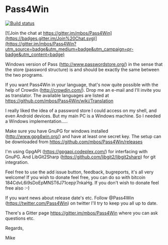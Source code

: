 # Pass4Win
[![Build status](https://ci.appveyor.com/api/projects/status/vv9ne2d4au8b5e9p/branch/master?svg=true)](https://ci.appveyor.com/project/mbos/pass4win/branch/master)

[![Join the chat at https://gitter.im/mbos/Pass4Win](https://badges.gitter.im/Join%20Chat.svg)](https://gitter.im/mbos/Pass4Win?utm_source=badge&utm_medium=badge&utm_campaign=pr-badge&utm_content=badge)

Windows version of Pass (http://www.passwordstore.org/) in the sense that the store (password structure) is and should be exactly the same between the two programs.

If you want Pass4Win in your language, that's now quite possible with the help of Crowdin (http://crowdin.com/). Drop me an e-mail and I'll invite you as translator. The available languages are listed at https://github.com/mbos/Pass4Win/wiki/Translation

I really liked the idea of a password store I could access on my shell, and even Android devices. But my main PC is a Windows machine.
So I needed a Windows implementation.....

Make sure you have GnuPG for windows installed (http://www.gpg4win.org/) and have at least one secret key.
The setup can be downloaded from https://github.com/mbos/Pass4Win/releases

I'm using GpgAPI (https://gpgapi.codeplex.com/) for interfacing with GnuPG. And LibGit2Sharp (https://github.com/libgit2/libgit2sharp) for git integration.

Feel free to use the add issue button, feedback, bugreports, it's all very welcome!
If you wish to donate feel free, you can do so with bitcoin 184CdvL6i9sDoEpMNST6J71cepjr7nkaHg. If you don't wish to donate feel free  also :-)

If you want news about release date's etc. Follow @Pass4Win (https://twitter.com/Pass4Win) on twitter I'll try to keep you all up to date.

There's a Gitter page https://gitter.im/mbos/Pass4Win where you can ask questions etc.

Regards,

Mike


